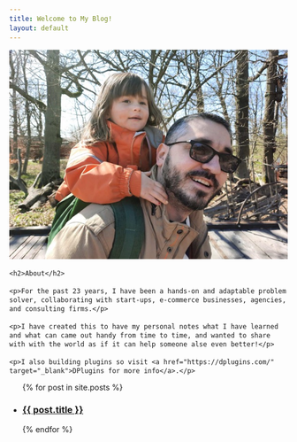 ```yaml
---
title: Welcome to My Blog!
layout: default
---
```


<div class="">
  <img 
    class="w-48 h-48 rounded-full object-cover"
    src="/assets/img/marko.jpg" 
    alt="Marko Krstic"
    >
  <div>

    <h2>About</h2>
    
    <p>For the past 23 years, I have been a hands-on and adaptable problem solver, collaborating with start-ups, e-commerce businesses, agencies, and consulting firms.</p>
    
    <p>I have created this to have my personal notes what I have learned and what can came out handy from time to time, and wanted to share with with the world as if it can help someone alse even better!</p>
    
    <p>I also building plugins so visit <a href="https://dplugins.com/" target="_blank">DPlugins for more info</a>.</p>

  </div>
</div>


<ul>
  {% for post in site.posts %}
    <li>      
      <h3><a href="{{ post.url }}">{{ post.title }}</a></h3>
    </li>
  {% endfor %}
</ul>